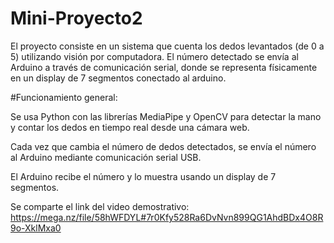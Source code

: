 # Mini-Proyecto2

El proyecto consiste en un sistema que cuenta los dedos levantados (de 0 a 5) utilizando visión por computadora. El número detectado se envía al Arduino a través de comunicación serial, donde se representa físicamente en un display de 7 segmentos conectado al arduino.

#Funcionamiento general:

Se usa Python con las librerías MediaPipe y OpenCV para detectar la mano y contar los dedos en tiempo real desde una cámara web.

Cada vez que cambia el número de dedos detectados, se envía el número al Arduino mediante comunicación serial USB.

El Arduino recibe el número y lo muestra usando un display de 7 segmentos.

Se comparte el link del video demostrativo: https://mega.nz/file/58hWFDYL#7r0Kfy528Ra6DvNvn899QG1AhdBDx4O8R9o-XklMxa0
